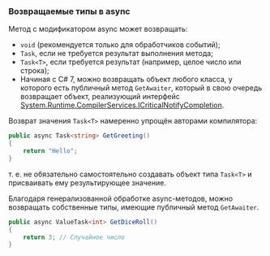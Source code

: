 ﻿### Возвращаемые типы в async

Метод с модификатором async может возвращать:

* `void` (рекомендуется только для обработчиков событий);
* `Task`, если не требуется результат выполнения метода;
* `Task<T>`, если требуется результат (например, целое число или строка);
* Начиная с C# 7, можно возвращать объект любого класса, у которого есть публичный метод `GetAwaiter`, который в свою очередь возвращает объект, реализующий интерфейс
[System.Runtime.CompilerServices.ICriticalNotifyCompletion](https://docs.microsoft.com/en-us/dotnet/api/system.runtime.compilerservices.icriticalnotifycompletion).

Возврат значения `Task<T>` намеренно упрощён авторами компилятора:
```csharp
public async Task<string> GetGreeting()
{
    return "Hello";
}
```
т. е. не обязательно самостоятельно создавать объект типа `Task<T>` и присваивать ему результирующее значение.

Благодаря генерализованной обработке async-методов, можно
возвращать собственные типы, имеющие публичный метод `GetAwaiter`.
```csharp
public async ValueTask<int> GetDiceRoll()
{
    return 3; // Случайное число
}
```
